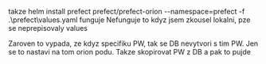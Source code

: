 takze
helm install prefect prefect/prefect-orion --namespace=prefect -f .\prefect\values.yaml
funguje
Nefunguje to kdyz jsem zkousel lokalni,
pze se neprepisovaly values

Zaroven to vypada, ze kdyz
specifiku PW, tak se DB nevytvori s
tim PW. Jen se to nastavi na tom orion podu. Takze skopirovat PW z DB a pak to pujde
